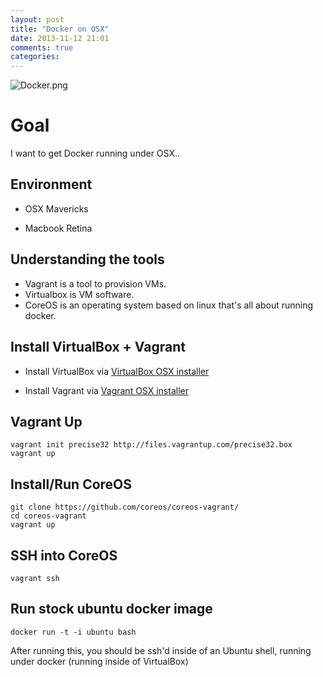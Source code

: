 ```yaml
---
layout: post
title: "Docker on OSX"
date: 2013-11-12 21:01
comments: true
categories: 
---
```


![Docker.png](http://cl.ly/image/302X103n330L/docker.png)

# Goal

I want to get Docker running under OSX..

## Environment

* OSX Mavericks

* Macbook Retina

## Understanding the tools

* Vagrant is a tool to provision VMs.  
* Virtualbox is VM software.  
* CoreOS is an operating system based on linux that's all about running docker.

## Install VirtualBox + Vagrant

* Install VirtualBox via [VirtualBox OSX installer](http://download.virtualbox.org/virtualbox/4.3.2/VirtualBox-4.3.2-90405-OSX.dmg)

* Install Vagrant via [Vagrant OSX installer](http://files.vagrantup.com/packages/a40522f5fabccb9ddabad03d836e120ff5d14093/Vagrant-1.3.5.dmg)

## Vagrant Up

```
vagrant init precise32 http://files.vagrantup.com/precise32.box
vagrant up
```

## Install/Run CoreOS

```
git clone https://github.com/coreos/coreos-vagrant/
cd coreos-vagrant
vagrant up
```

## SSH into CoreOS

```
vagrant ssh
```

## Run stock ubuntu docker image

```
docker run -t -i ubuntu bash
```

After running this, you should be ssh'd inside of an Ubuntu shell, running under docker (running inside of VirtualBox)